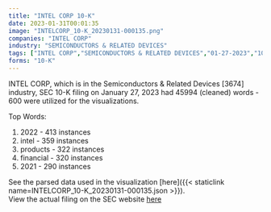 ```yaml
---
title: "INTEL CORP 10-K"
date: 2023-01-31T00:01:35
image: "INTELCORP_10-K_20230131-000135.png"
companies: "INTEL CORP"
industry: "SEMICONDUCTORS & RELATED DEVICES"
tags: ["INTEL CORP","SEMICONDUCTORS & RELATED DEVICES","01-27-2023","10-K"]
forms: "10-K"
---
```

INTEL CORP, which is in the Semiconductors & Related Devices [3674] industry, SEC 10-K filing on January 27, 2023 had 45994 (cleaned) words - 600 were utilized for the visualizations.

Top Words:
1. 2022 - 413 instances
2. intel - 359 instances
3. products - 322 instances
4. financial - 320 instances
5. 2021 - 290 instances


See the parsed data used in the visualization [here]({{< staticlink name=INTELCORP_10-K_20230131-000135.json >}}).  
View the actual filing on the SEC website [here](https://www.sec.gov/Archives/edgar/data/50863/0000050863-23-000006.txt)